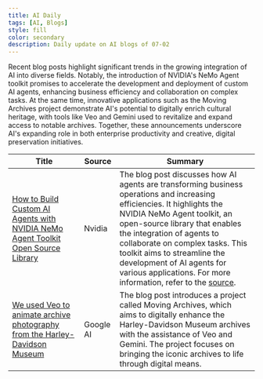 ```yaml
---
title: AI Daily
tags: [AI, Blogs]
style: fill
color: secondary
description: Daily update on AI blogs of 07-02
---
```


Recent blog posts highlight significant trends in the growing integration of AI into diverse fields. Notably, the introduction of NVIDIA's NeMo Agent toolkit promises to accelerate the development and deployment of custom AI agents, enhancing business efficiency and collaboration on complex tasks. At the same time, innovative applications such as the Moving Archives project demonstrate AI's potential to digitally enrich cultural heritage, with tools like Veo and Gemini used to revitalize and expand access to notable archives. Together, these announcements underscore AI's expanding role in both enterprise productivity and creative, digital preservation initiatives.

| Title | Source | Summary |
|---|---|---|
| [How to Build Custom AI Agents with NVIDIA NeMo Agent Toolkit Open Source Library](https://developer.nvidia.com/blog/how-to-build-custom-ai-agents-with-nvidia-nemo-agent-toolkit-open-source-library/) | Nvidia | The blog post discusses how AI agents are transforming business operations and increasing efficiencies. It highlights the NVIDIA NeMo Agent toolkit, an open-source library that enables the integration of agents to collaborate on complex tasks. This toolkit aims to streamline the development of AI agents for various applications. For more information, refer to the <a href="https://developer.nvidia.com/blog/how-to-build-custom-ai-agents-with-nvidia-nemo-agent-toolkit-open-source-library/" rel="nofollow noopener" target="_self">source</a>. |
| [We used Veo to animate archive photography from the Harley-Davidson Museum](https://blog.google/outreach-initiatives/arts-culture/moving-archives/) | Google AI | The blog post introduces a project called Moving Archives, which aims to digitally enhance the Harley-Davidson Museum archives with the assistance of Veo and Gemini. The project focuses on bringing the iconic archives to life through digital means. |